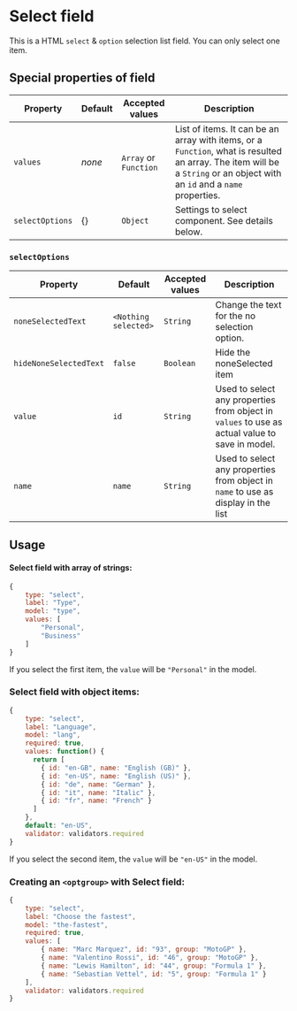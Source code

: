 # Select field

This is a HTML `select` & `option` selection list field. You can only select one item.

## Special properties of field

| Property | Default | Accepted values | Description |
| --- | --- | --- | --- |
| `values` | _none_ | `Array` or `Function` | List of items. It can be an array with items, or a `Function`, what is resulted an array. The item will be a `String` or an object with an `id` and a `name` properties. |
| `selectOptions` | {} | `Object` | Settings to select component. See details below. |

### `selectOptions`

| Property | Default | Accepted values | Description |
| --- | --- | --- | --- |
| `noneSelectedText` | `<Nothing selected>` | `String` | Change the text for the no selection option. |
| `hideNoneSelectedText` | `false` | `Boolean` | Hide the noneSelected item |
| `value` | `id` | `String` | Used to select any properties from object in `values` to use as actual value to save in model. |
| `name` | `name` | `String` | Used to select any properties from object in `name` to use as display in the list |



## Usage

#### Select field with array of strings:

```js
{
    type: "select",
    label: "Type",
    model: "type",
    values: [
        "Personal",
        "Business"
    ]
}
```

If you select the first item, the `value` will be `"Personal"` in the model.

### Select field with object items:

```js
{
    type: "select",
    label: "Language",
    model: "lang",
    required: true,
    values: function() {
      return [
        { id: "en-GB", name: "English (GB)" },
        { id: "en-US", name: "English (US)" },
        { id: "de", name: "German" },
        { id: "it", name: "Italic" },
        { id: "fr", name: "French" }
      ]
    },
    default: "en-US",
    validator: validators.required
}
```

If you select the second item, the `value` will be `"en-US"` in the model.

### Creating an `<optgroup>` with Select field:

```js
{
    type: "select",
    label: "Choose the fastest",
    model: "the-fastest",
    required: true,
    values: [
        { name: "Marc Marquez", id: "93", group: "MotoGP" },
        { name: "Valentino Rossi", id: "46", group: "MotoGP" },
        { name: "Lewis Hamilton", id: "44", group: "Formula 1" },
        { name: "Sebastian Vettel", id: "5", group: "Formula 1" }
    ],
    validator: validators.required
}
```
